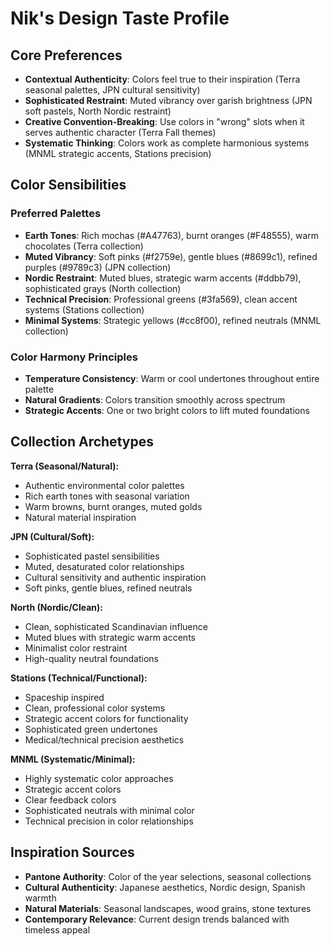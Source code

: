 # Nik's Design Taste Profile

## Core Preferences

- **Contextual Authenticity**: Colors feel true to their inspiration (Terra seasonal palettes, JPN cultural sensitivity)
- **Sophisticated Restraint**: Muted vibrancy over garish brightness (JPN soft pastels, North Nordic restraint)
- **Creative Convention-Breaking**: Use colors in "wrong" slots when it serves authentic character (Terra Fall themes)
- **Systematic Thinking**: Colors work as complete harmonious systems (MNML strategic accents, Stations precision)

## Color Sensibilities

### Preferred Palettes

- **Earth Tones**: Rich mochas (#A47763), burnt oranges (#F48555), warm chocolates (Terra collection)
- **Muted Vibrancy**: Soft pinks (#f2759e), gentle blues (#8699c1), refined purples (#9789c3) (JPN collection)
- **Nordic Restraint**: Muted blues, strategic warm accents (#ddbb79), sophisticated grays (North collection)
- **Technical Precision**: Professional greens (#3fa569), clean accent systems (Stations collection)
- **Minimal Systems**: Strategic yellows (#cc8f00), refined neutrals (MNML collection)

### Color Harmony Principles

- **Temperature Consistency**: Warm or cool undertones throughout entire palette
- **Natural Gradients**: Colors transition smoothly across spectrum
- **Strategic Accents**: One or two bright colors to lift muted foundations

## Collection Archetypes

**Terra (Seasonal/Natural):**

- Authentic environmental color palettes
- Rich earth tones with seasonal variation
- Warm browns, burnt oranges, muted golds
- Natural material inspiration

**JPN (Cultural/Soft):**

- Sophisticated pastel sensibilities
- Muted, desaturated color relationships
- Cultural sensitivity and authentic inspiration
- Soft pinks, gentle blues, refined neutrals

**North (Nordic/Clean):**

- Clean, sophisticated Scandinavian influence
- Muted blues with strategic warm accents
- Minimalist color restraint
- High-quality neutral foundations

**Stations (Technical/Functional):**

- Spaceship inspired
- Clean, professional color systems
- Strategic accent colors for functionality
- Sophisticated green undertones
- Medical/technical precision aesthetics

**MNML (Systematic/Minimal):**

- Highly systematic color approaches
- Strategic accent colors
- Clear feedback colors
- Sophisticated neutrals with minimal color
- Technical precision in color relationships

## Inspiration Sources

- **Pantone Authority**: Color of the year selections, seasonal collections
- **Cultural Authenticity**: Japanese aesthetics, Nordic design, Spanish warmth
- **Natural Materials**: Seasonal landscapes, wood grains, stone textures
- **Contemporary Relevance**: Current design trends balanced with timeless appeal
